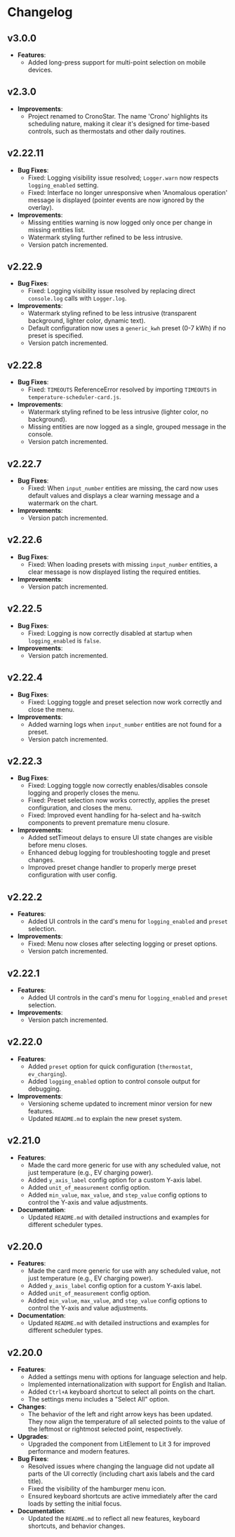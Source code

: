 # Changelog

## v3.0.0
-   **Features**:
    -   Added long-press support for multi-point selection on mobile devices.

## v2.3.0
-   **Improvements**:
    -   Project renamed to CronoStar. The name 'Crono' highlights its scheduling nature, making it clear it's designed for time-based controls, such as thermostats and other daily routines.

## v2.22.11

-   **Bug Fixes**:
    -   Fixed: Logging visibility issue resolved; `Logger.warn` now respects `logging_enabled` setting.
    -   Fixed: Interface no longer unresponsive when 'Anomalous operation' message is displayed (pointer events are now ignored by the overlay).
-   **Improvements**:
    -   Missing entities warning is now logged only once per change in missing entities list.
    -   Watermark styling further refined to be less intrusive.
    -   Version patch incremented.

## v2.22.9

-   **Bug Fixes**:
    -   Fixed: Logging visibility issue resolved by replacing direct `console.log` calls with `Logger.log`.
-   **Improvements**:
    -   Watermark styling refined to be less intrusive (transparent background, lighter color, dynamic text).
    -   Default configuration now uses a `generic_kwh` preset (0-7 kWh) if no preset is specified.
    -   Version patch incremented.

## v2.22.8

-   **Bug Fixes**:
    -   Fixed: `TIMEOUTS` ReferenceError resolved by importing `TIMEOUTS` in `temperature-scheduler-card.js`.
-   **Improvements**:
    -   Watermark styling refined to be less intrusive (lighter color, no background).
    -   Missing entities are now logged as a single, grouped message in the console.
    -   Version patch incremented.

## v2.22.7

-   **Bug Fixes**:
    -   Fixed: When `input_number` entities are missing, the card now uses default values and displays a clear warning message and a watermark on the chart.
-   **Improvements**:
    -   Version patch incremented.

## v2.22.6

-   **Bug Fixes**:
    -   Fixed: When loading presets with missing `input_number` entities, a clear message is now displayed listing the required entities.
-   **Improvements**:
    -   Version patch incremented.

## v2.22.5

-   **Bug Fixes**:
    -   Fixed: Logging is now correctly disabled at startup when `logging_enabled` is `false`.
-   **Improvements**:
    -   Version patch incremented.

## v2.22.4

-   **Bug Fixes**:
    -   Fixed: Logging toggle and preset selection now work correctly and close the menu.
-   **Improvements**:
    -   Added warning logs when `input_number` entities are not found for a preset.
    -   Version patch incremented.

## v2.22.3

-   **Bug Fixes**:
    -   Fixed: Logging toggle now correctly enables/disables console logging and properly closes the menu.
    -   Fixed: Preset selection now works correctly, applies the preset configuration, and closes the menu.
    -   Fixed: Improved event handling for ha-select and ha-switch components to prevent premature menu closure.
-   **Improvements**:
    -   Added setTimeout delays to ensure UI state changes are visible before menu closes.
    -   Enhanced debug logging for troubleshooting toggle and preset changes.
    -   Improved preset change handler to properly merge preset configuration with user config.

## v2.22.2

-   **Features**:
    -   Added UI controls in the card's menu for `logging_enabled` and `preset` selection.
-   **Improvements**:
    -   Fixed: Menu now closes after selecting logging or preset options.
    -   Version patch incremented.

## v2.22.1

-   **Features**:
    -   Added UI controls in the card's menu for `logging_enabled` and `preset` selection.
-   **Improvements**:
    -   Version patch incremented.

## v2.22.0

-   **Features**:
    -   Added `preset` option for quick configuration (`thermostat`, `ev_charging`).
    -   Added `logging_enabled` option to control console output for debugging.
-   **Improvements**:
    -   Versioning scheme updated to increment minor version for new features.
    -   Updated `README.md` to explain the new preset system.

## v2.21.0

-   **Features**:
    -   Made the card more generic for use with any scheduled value, not just temperature (e.g., EV charging power).
    -   Added `y_axis_label` config option for a custom Y-axis label.
    -   Added `unit_of_measurement` config option.
    -   Added `min_value`, `max_value`, and `step_value` config options to control the Y-axis and value adjustments.
-   **Documentation**:
    -   Updated `README.md` with detailed instructions and examples for different scheduler types.

## v2.20.0

-   **Features**:
    -   Made the card more generic for use with any scheduled value, not just temperature (e.g., EV charging power).
    -   Added `y_axis_label` config option for a custom Y-axis label.
    -   Added `unit_of_measurement` config option.
    -   Added `min_value`, `max_value`, and `step_value` config options to control the Y-axis and value adjustments.
-   **Documentation**:
    -   Updated `README.md` with detailed instructions and examples for different scheduler types.

## v2.20.0

-   **Features**:
    -   Added a settings menu with options for language selection and help.
    -   Implemented internationalization with support for English and Italian.
    -   Added `Ctrl+A` keyboard shortcut to select all points on the chart.
    -   The settings menu includes a "Select All" option.
-   **Changes**:
    -   The behavior of the left and right arrow keys has been updated. They now align the temperature of all selected points to the value of the leftmost or rightmost selected point, respectively.
-   **Upgrades**:
    -   Upgraded the component from LitElement to Lit 3 for improved performance and modern features.
-   **Bug Fixes**:
    -   Resolved issues where changing the language did not update all parts of the UI correctly (including chart axis labels and the card title).
    -   Fixed the visibility of the hamburger menu icon.
    -   Ensured keyboard shortcuts are active immediately after the card loads by setting the initial focus.
-   **Documentation**:
    -   Updated the `README.md` to reflect all new features, keyboard shortcuts, and behavior changes.
